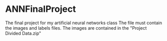 # ANNFinalProject
The final project for my artificial neural networks class
The file must contain the images and labels files.
The images are contained in the "Project Divided Data.zip"
